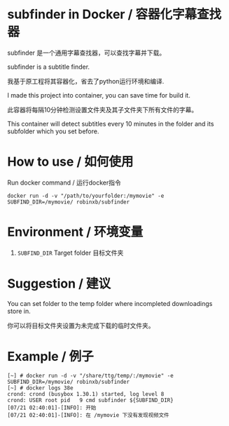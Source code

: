 # subfinder in Docker / 容器化字幕查找器 

subfinder 是一个通用字幕查找器，可以查找字幕并下载。

subfinder is a subtitle finder.

我基于原工程将其容器化，省去了python运行环境和编译.

I made this project into container, you can save time for build it.

此容器将每隔10分钟检测设置文件夹及其子文件夹下所有文件的字幕。

This container will detect subtitles every 10 minutes in the folder and its subfolder which you set before.

# How to use / 如何使用

Run docker command / 运行docker指令

`docker run -d -v "/path/to/yourfolder:/mymovie" -e SUBFIND_DIR=/mymovie/ robinxb/subfinder`

# Environment / 环境变量

1. `SUBFIND_DIR` Target folder 目标文件夹

# Suggestion / 建议

You can set folder to the temp folder where incompleted downloadings store in.

你可以将目标文件夹设置为未完成下载的临时文件夹。

# Example / 例子

```
[~] # docker run -d -v "/share/ttg/temp/:/mymovie" -e SUBFIND_DIR=/mymovie/ robinxb/subfinder
[~] # docker logs 38e
crond: crond (busybox 1.30.1) started, log level 8
crond: USER root pid   9 cmd subfinder ${SUBFIND_DIR}
[07/21 02:40:01]-[INFO]: 开始
[07/21 02:40:01]-[INFO]: 在 /mymovie 下没有发现视频文件
```
